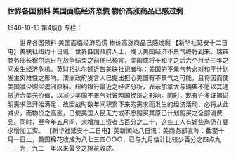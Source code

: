 ### 世界各国预料  美国面临经济恐慌  物价高涨商品已感过剩

1946-10-15
第4版()
专栏：

　　世界各国预料
    美国面临经济恐慌
    物价高涨商品已感过剩
    【新华社延安十二日电】美联社纽约十日讯：世界各国政府人士，咸认美国经济不景气终将到来。瑞典商务部长穆尔达日在战争结束之前便已预言，美国或将于和平之后六个月至三年之间发生经济危机。英财相达尔顿近告美联社记者称：美国的不景气势必对和平计划发生灾难性之影响。澳洲政府发言人已提出担心美国有不景气之可能，且将因而使美国减少购买澳洲原料。纽约银行最近之经济分析，表示加拿大与瑞典不愿以其通货折合美元价值，以减少美国不景气对该两国经济之影响。同时，现有许多证据说明需求已开始满足，故因战时数年间积累下来的需求而发生的经济活动，必将从此减少，而物价之高涨，已使美国人民无力或不愿购买其原已计划购买之全部消费品。同时，至今年五月间，未增加工资者占百分之二十，这些工人有好些尚仍在要求增加工资。
    【新华社延安十二日电】美新闻处八日讯：美商务部宣称：截至十月一日止，美国棉花收成为八七三四○○○，已与九月估计比较少百分之四点九一，为一九二一年以来最少之棉花收成。
